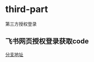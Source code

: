 # third-part
第三方授权登录
## 飞书网页授权登录获取code
[分支地址](https://github.com/1710797241/third-part/tree/feishu-web-login)